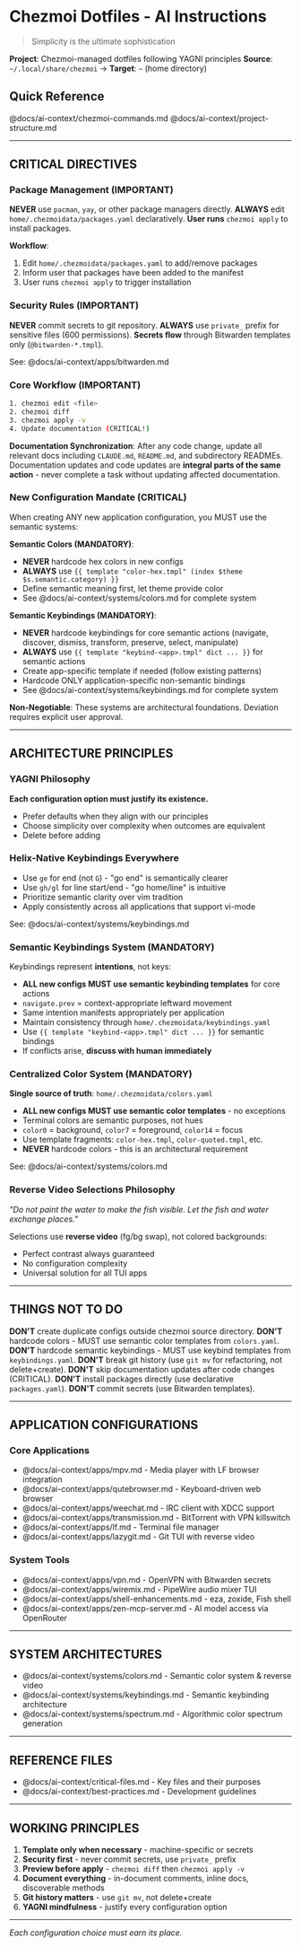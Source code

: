 # Chezmoi Dotfiles - AI Instructions

> Simplicity is the ultimate sophistication

**Project**: Chezmoi-managed dotfiles following YAGNI principles
**Source**: `~/.local/share/chezmoi` → **Target**: `~` (home directory)

## Quick Reference

@docs/ai-context/chezmoi-commands.md
@docs/ai-context/project-structure.md

---

## CRITICAL DIRECTIVES

### Package Management (IMPORTANT)

**NEVER** use `pacman`, `yay`, or other package managers directly.
**ALWAYS** edit `home/.chezmoidata/packages.yaml` declaratively.
**User runs** `chezmoi apply` to install packages.

**Workflow**:
1. Edit `home/.chezmoidata/packages.yaml` to add/remove packages
2. Inform user that packages have been added to the manifest
3. User runs `chezmoi apply` to trigger installation

### Security Rules (IMPORTANT)

**NEVER** commit secrets to git repository.
**ALWAYS** use `private_` prefix for sensitive files (600 permissions).
**Secrets flow** through Bitwarden templates only (`@bitwarden-*.tmpl`).

See: @docs/ai-context/apps/bitwarden.md

### Core Workflow (IMPORTANT)

```bash
1. chezmoi edit <file>
2. chezmoi diff
3. chezmoi apply -v
4. Update documentation (CRITICAL!)
```

**Documentation Synchronization**: After any code change, update all relevant docs including `CLAUDE.md`, `README.md`, and subdirectory READMEs. Documentation updates and code updates are **integral parts of the same action** - never complete a task without updating affected documentation.

### New Configuration Mandate (CRITICAL)

When creating ANY new application configuration, you MUST use the semantic systems:

**Semantic Colors (MANDATORY)**:
- **NEVER** hardcode hex colors in new configs
- **ALWAYS** use `{{ template "color-hex.tmpl" (index $theme $s.semantic.category) }}`
- Define semantic meaning first, let theme provide color
- See @docs/ai-context/systems/colors.md for complete system

**Semantic Keybindings (MANDATORY)**:
- **NEVER** hardcode keybindings for core semantic actions (navigate, discover, dismiss, transform, preserve, select, manipulate)
- **ALWAYS** use `{{ template "keybind-<app>.tmpl" dict ... }}` for semantic actions
- Create app-specific template if needed (follow existing patterns)
- Hardcode ONLY application-specific non-semantic bindings
- See @docs/ai-context/systems/keybindings.md for complete system

**Non-Negotiable**: These systems are architectural foundations. Deviation requires explicit user approval.

---

## ARCHITECTURE PRINCIPLES

### YAGNI Philosophy
**Each configuration option must justify its existence.**
- Prefer defaults when they align with our principles
- Choose simplicity over complexity when outcomes are equivalent
- Delete before adding

### Helix-Native Keybindings Everywhere
- Use `ge` for end (not `G`) - "go end" is semantically clearer
- Use `gh/gl` for line start/end - "go home/line" is intuitive
- Prioritize semantic clarity over vim tradition
- Apply consistently across all applications that support vi-mode

See: @docs/ai-context/systems/keybindings.md

### Semantic Keybindings System (MANDATORY)
Keybindings represent **intentions**, not keys:
- **ALL new configs MUST use semantic keybinding templates** for core actions
- `navigate.prev` = context-appropriate leftward movement
- Same intention manifests appropriately per application
- Maintain consistency through `home/.chezmoidata/keybindings.yaml`
- Use `{{ template "keybind-<app>.tmpl" dict ... }}` for semantic bindings
- If conflicts arise, **discuss with human immediately**

### Centralized Color System (MANDATORY)
**Single source of truth**: `home/.chezmoidata/colors.yaml`
- **ALL new configs MUST use semantic color templates** - no exceptions
- Terminal colors are semantic purposes, not hues
- `color0` = background, `color7` = foreground, `color14` = focus
- Use template fragments: `color-hex.tmpl`, `color-quoted.tmpl`, etc.
- **NEVER** hardcode colors - this is an architectural requirement

See: @docs/ai-context/systems/colors.md

### Reverse Video Selections Philosophy
*"Do not paint the water to make the fish visible. Let the fish and water exchange places."*

Selections use **reverse video** (fg/bg swap), not colored backgrounds:
- Perfect contrast always guaranteed
- No configuration complexity
- Universal solution for all TUI apps

---

## THINGS NOT TO DO

**DON'T** create duplicate configs outside chezmoi source directory.
**DON'T** hardcode colors - MUST use semantic color templates from `colors.yaml`.
**DON'T** hardcode semantic keybindings - MUST use keybind templates from `keybindings.yaml`.
**DON'T** break git history (use `git mv` for refactoring, not delete+create).
**DON'T** skip documentation updates after code changes (CRITICAL).
**DON'T** install packages directly (use declarative `packages.yaml`).
**DON'T** commit secrets (use Bitwarden templates).

---

## APPLICATION CONFIGURATIONS

### Core Applications
- @docs/ai-context/apps/mpv.md - Media player with LF browser integration
- @docs/ai-context/apps/qutebrowser.md - Keyboard-driven web browser
- @docs/ai-context/apps/weechat.md - IRC client with XDCC support
- @docs/ai-context/apps/transmission.md - BitTorrent with VPN killswitch
- @docs/ai-context/apps/lf.md - Terminal file manager
- @docs/ai-context/apps/lazygit.md - Git TUI with reverse video

### System Tools
- @docs/ai-context/apps/vpn.md - OpenVPN with Bitwarden secrets
- @docs/ai-context/apps/wiremix.md - PipeWire audio mixer TUI
- @docs/ai-context/apps/shell-enhancements.md - eza, zoxide, Fish shell
- @docs/ai-context/apps/zen-mcp-server.md - AI model access via OpenRouter

---

## SYSTEM ARCHITECTURES

- @docs/ai-context/systems/colors.md - Semantic color system & reverse video
- @docs/ai-context/systems/keybindings.md - Semantic keybinding architecture
- @docs/ai-context/systems/spectrum.md - Algorithmic color spectrum generation

---

## REFERENCE FILES

- @docs/ai-context/critical-files.md - Key files and their purposes
- @docs/ai-context/best-practices.md - Development guidelines

---

## WORKING PRINCIPLES

1. **Template only when necessary** - machine-specific or secrets
2. **Security first** - never commit secrets, use `private_` prefix
3. **Preview before apply** - `chezmoi diff` then `chezmoi apply -v`
4. **Document everything** - in-document comments, inline docs, discoverable methods
5. **Git history matters** - use `git mv`, not delete+create
6. **YAGNI mindfulness** - justify every configuration option

---

*Each configuration choice must earn its place.*